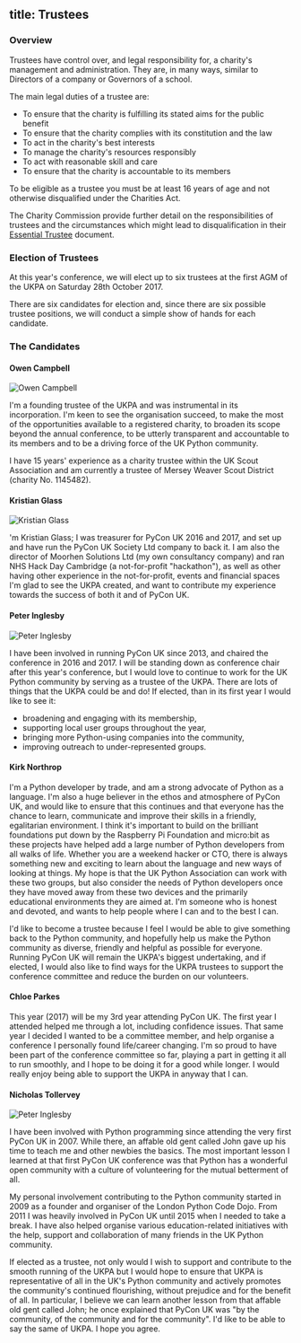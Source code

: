 title: Trustees
---

### Overview

Trustees have control over, and legal responsibility for, a charity's management and administration. They are, in many ways, similar to Directors of a company or Governors of a school.

The main legal duties of a trustee are:

* To ensure that the charity is fulfilling its stated aims for the public benefit
* To ensure that the charity complies with its constitution and the law
* To act in the charity's best interests
* To manage the charity's resources responsibly
* To act with reasonable skill and care
* To ensure that the charity is accountable to its members

To be eligible as a trustee you must be at least 16 years of age and not otherwise disqualified under the Charities Act.

The Charity Commission provide further detail on the responsibilities of trustees and the circumstances which might lead to disqualification in their [Essential Trustee](https://www.gov.uk/government/publications/the-essential-trustee-what-you-need-to-know-cc3) document.

### Election of Trustees

At this year's conference, we will elect up to six trustees at the first AGM of the UKPA on Saturday 28th October 2017.

There are six candidates for election and, since there are six possible trustee positions, we will conduct a simple show of hands for each candidate.

### The Candidates

#### Owen Campbell 
<img class="avatar" src="https://www.gravatar.com/avatar/32ec1fdde0092374c73b5fa606bf63ea/?s=120" alt="Owen Campbell" />

I'm a founding trustee of the UKPA and was instrumental in its incorporation. I'm keen to see the organisation succeed,
to make the most of the opportunities available to a registered charity, to broaden its scope beyond the annual conference,
to be utterly transparent and accountable to its members and to be a driving force of the UK Python community. 

I have 15 years' experience as a charity trustee within the UK Scout Association and am currently a trustee of Mersey 
Weaver Scout District (charity No. 1145482).

#### Kristian Glass
<img class="avatar" src="https://www.gravatar.com/avatar/403476fc38e4e0be93bf03282a33e72c/?s=120" alt="Kristian Glass" />

'm Kristian Glass; I was treasurer for PyCon UK 2016 and 2017, and set up and have run the PyCon UK Society Ltd company
to back it. I am also the director of Moorhen Solutions Ltd (my own consultancy company) and ran NHS Hack Day Cambridge
(a not-for-profit "hackathon"), as well as other having other experience in the not-for-profit, events and financial
spaces I'm glad to see the UKPA created, and want to contribute my experience towards the success of both it and of PyCon UK.

#### Peter Inglesby
<img class="avatar" src="https://www.gravatar.com/avatar/510f52d9d1b77f5088505ed49608f5d7/?s=120" alt="Peter Inglesby" />

I have been involved in running PyCon UK since 2013, and chaired the conference in 2016 and 2017. I will be standing down
as conference chair after this year's conference, but I would love to continue to work for the UK Python community by 
serving as a trustee of the UKPA. There are lots of things that the UKPA could be and do! If elected, than in its first
year I would like to see it:

* broadening and engaging with its membership,
* supporting local user groups throughout the year,
* bringing more Python-using companies into the community, 
* improving outreach to under-represented groups. 

#### Kirk Northrop
I'm a Python developer by trade, and am a strong advocate of Python as a language. I'm also a huge believer in the ethos and
atmosphere of PyCon UK, and would like to ensure that this continues and that everyone has the chance to learn, communicate
and improve their skills in a friendly, egalitarian environment. I think it's important to build on the brilliant foundations
put down by the Raspberry Pi Foundation and micro:bit as these projects have helped add a large number of Python developers
from all walks of life. Whether you are a weekend hacker or CTO, there is always something new and exciting to learn about
the language and new ways of looking at things. My hope is that the UK Python Association can work with these two groups,
but also consider the needs of Python developers once they have moved away from these two devices and the primarily educational
environments they are aimed at. I'm someone who is honest and devoted, and wants to help people where I can and to the best I can.

I'd like to become a trustee because I feel I would be able to give something back to the Python community, and hopefully help
us make the Python community as diverse, friendly and helpful as possible for everyone.
Running PyCon UK will remain the UKPA's biggest undertaking, and if elected, I would also like to find ways for the UKPA trustees
to support the conference committee and reduce the burden on our volunteers.

#### Chloe Parkes
This year (2017) will be my 3rd year attending PyCon UK. The first year I attended helped me through a lot, including confidence
issues. That same year I decided I wanted to be a committee member, and help organise a conference I personally found life/career
changing. I'm so proud to have been part of the conference committee so far, playing a part in getting it all to run smoothly,
and I hope to be doing it for a good while longer. I would really enjoy being able to support the UKPA in anyway that I can.

#### Nicholas Tollervey
<img class="avatar" src="https://www.gravatar.com/avatar/e8d4e155929363bd22a7852494d18c25/?s=120" alt="Peter Inglesby" />

I have been involved with Python programming since attending the very first PyCon UK in 2007. While there, an affable old gent
called John gave up his time to teach me and other newbies the basics. The most important lesson I learned at that first PyCon
UK conference was that Python has a wonderful open community with a culture of volunteering for the mutual betterment of all.

My personal involvement contributing to the Python community started in 2009 as a founder and organiser of the London Python
Code Dojo. From 2011 I was heavily involved in PyCon UK until 2015 when I needed to take a break. I have also helped organise
various education-related initiatives with the help, support and collaboration of many friends in the UK Python community.

If elected as a trustee, not only would I wish to support and contribute to the smooth running of the UKPA but I would hope
to ensure that UKPA is representative of all in the UK's Python community and actively promotes the community's continued
flourishing, without prejudice and for the benefit of all. In particular, I believe we can learn another lesson from that
affable old gent called John; he once explained that PyCon UK was "by the community, of the community and for the community".
I'd like to be able to say the same of UKPA. I hope you agree.